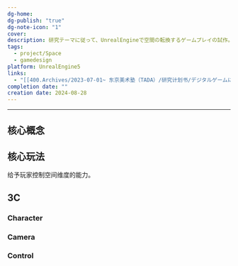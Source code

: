 ```yaml
---
dg-home: 
dg-publish: "true"
dg-note-icon: "1"
cover: 
description: 研究テーマに従って、UnrealEngineで空間の転換するゲームプレイの試作。
tags:
  - project/Space
  - gamedesign
platform: UnrealEngine5
links:
  - "[[400.Archives/2023-07-01~ 东京美术塾（TADA）/研究计划书/デジタルゲームにおけるゲーム空間の感情体験に関する研究——楽観 (Optimism)の保持を目指すデザインとして/2024-06-22 デジタルゲームにおけるゲーム空間の感情体験に関する研究——楽観 (Optimism)の保持を目指すデザインとして\|2024-06-22 デジタルゲームにおけるゲーム空間の感情体験に関する研究——楽観 (Optimism)の保持を目指すデザインとして]]"
completion date: ""
creation date: 2024-08-28
---
```


---
## 核心概念

## 核心玩法
给予玩家控制空间维度的能力。

## 3C
### Character

### Camera

### Control